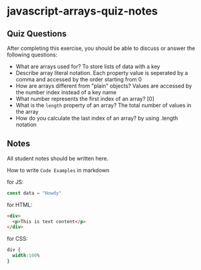 # javascript-arrays-quiz-notes

## Quiz Questions

After completing this exercise, you should be able to discuss or answer the following questions:

- What are arrays used for?
To store lists of data with a key
- Describe array literal notation.
Each property value is seperated by a comma and accessed by the order starting from 0
- How are arrays different from "plain" objects?
Values are accessed by the number index instead of a key name
- What number represents the first index of an array?
[0]
- What is the `length` property of an array?
The total number of values in the array
- How do you calculate the last index of an array?
by using .length notation

## Notes

All student notes should be written here.


How to write `Code Examples` in markdown

for JS:
```javascript
const data = "Howdy"
```

for HTML:
```html
<div>
  <p>This is text content</p>
</div>
```

for CSS:
```css
div {
  width:100%
}
```
